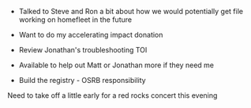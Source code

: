 - Talked to Steve and Ron a bit about how we would potentially get file working on homefleet in the future 

- Want to do my accelerating impact donation
- Review Jonathan's troubleshooting TOI
- Available to help out Matt or Jonathan more if they need me
- Build the registry - OSRB responsibility

Need to take off a little early for a red rocks concert this evening



